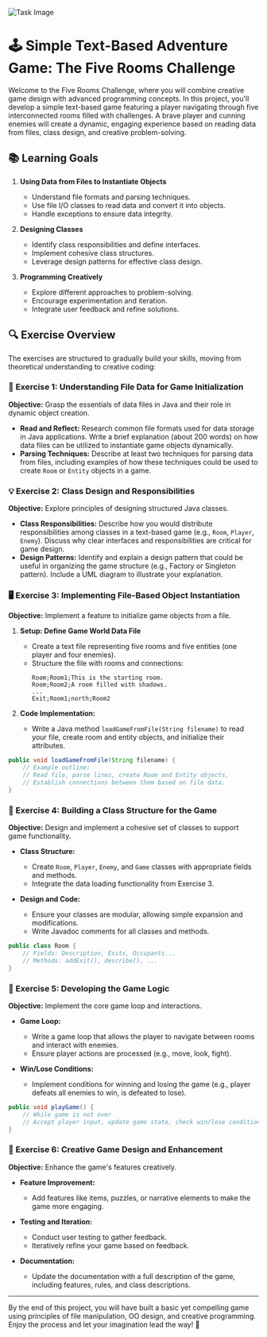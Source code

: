 ![Task Image](https://oaidalleapiprodscus.blob.core.windows.net/private/org-asPC5Skb6EoE1i324HhdGnV1/user-4VyHdJuNDsg3rdcmO7ghXoi2/img-LOTPyJ3mWOqcuTkvnviyJdJD.png?st=2024-11-06T15%3A55%3A32Z&se=2024-11-06T17%3A55%3A32Z&sp=r&sv=2024-08-04&sr=b&rscd=inline&rsct=image/png&skoid=d505667d-d6c1-4a0a-bac7-5c84a87759f8&sktid=a48cca56-e6da-484e-a814-9c849652bcb3&skt=2024-11-05T20%3A10%3A40Z&ske=2024-11-06T20%3A10%3A40Z&sks=b&skv=2024-08-04&sig=UOFcyUa7neXDkxW/%2BCoB9w/SguLn1sMtRKpwFmQlNWc%3D)

# 🕹️ Simple Text-Based Adventure Game: The Five Rooms Challenge

Welcome to the Five Rooms Challenge, where you will combine creative game design with advanced programming concepts. In this project, you'll develop a simple text-based game featuring a player navigating through five interconnected rooms filled with challenges. A brave player and cunning enemies will create a dynamic, engaging experience based on reading data from files, class design, and creative problem-solving.

## 📚 Learning Goals

1. **Using Data from Files to Instantiate Objects**
    - Understand file formats and parsing techniques.
    - Use file I/O classes to read data and convert it into objects.
    - Handle exceptions to ensure data integrity.

2. **Designing Classes**
    - Identify class responsibilities and define interfaces.
    - Implement cohesive class structures.
    - Leverage design patterns for effective class design.

3. **Programming Creatively**
    - Explore different approaches to problem-solving.
    - Encourage experimentation and iteration.
    - Integrate user feedback and refine solutions.

## 🔍 Exercise Overview

The exercises are structured to gradually build your skills, moving from theoretical understanding to creative coding:

### 📖 Exercise 1: Understanding File Data for Game Initialization

**Objective:** Grasp the essentials of data files in Java and their role in dynamic object creation.

- **Read and Reflect:** Research common file formats used for data storage in Java applications. Write a brief explanation (about 200 words) on how data files can be utilized to instantiate game objects dynamically.
- **Parsing Techniques:** Describe at least two techniques for parsing data from files, including examples of how these techniques could be used to create `Room` or `Entity` objects in a game.

### 💡 Exercise 2: Class Design and Responsibilities

**Objective:** Explore principles of designing structured Java classes.

- **Class Responsibilities:** Describe how you would distribute responsibilities among classes in a text-based game (e.g., `Room`, `Player`, `Enemy`). Discuss why clear interfaces and responsibilities are critical for game design.
- **Design Patterns:** Identify and explain a design pattern that could be useful in organizing the game structure (e.g., Factory or Singleton pattern). Include a UML diagram to illustrate your explanation.

### 🖥️ Exercise 3: Implementing File-Based Object Instantiation

**Objective:** Implement a feature to initialize game objects from a file.

1. **Setup: Define Game World Data File**
   - Create a text file representing five rooms and five entities (one player and four enemies).
   - Structure the file with rooms and connections: 
     ```
     Room;Room1;This is the starting room.
     Room;Room2;A room filled with shadows.
     ...
     Exit;Room1;north;Room2
     ```

2. **Code Implementation:**
   - Write a Java method `loadGameFromFile(String filename)` to read your file, create room and entity objects, and initialize their attributes. 

```java
public void loadGameFromFile(String filename) {
    // Example outline: 
    // Read file, parse lines, create Room and Entity objects,
    // Establish connections between them based on file data.
}
```

### 🔨 Exercise 4: Building a Class Structure for the Game

**Objective:** Design and implement a cohesive set of classes to support game functionality.

- **Class Structure:** 
  - Create `Room`, `Player`, `Enemy`, and `Game` classes with appropriate fields and methods.
  - Integrate the data loading functionality from Exercise 3.
  
- **Design and Code:**
  - Ensure your classes are modular, allowing simple expansion and modifications.
  - Write Javadoc comments for all classes and methods.

```java
public class Room {
    // Fields: Description, Exits, Occupants...
    // Methods: addExit(), describe(), ...
}
```

### 🚀 Exercise 5: Developing the Game Logic

**Objective:** Implement the core game loop and interactions.

- **Game Loop:**
  - Write a game loop that allows the player to navigate between rooms and interact with enemies. 
  - Ensure player actions are processed (e.g., move, look, fight).

- **Win/Lose Conditions:**
  - Implement conditions for winning and losing the game (e.g., player defeats all enemies to win, is defeated to lose).

```java
public void playGame() {
    // While game is not over
    // Accept player input, update game state, check win/lose conditions
}
```

### 🎨 Exercise 6: Creative Game Design and Enhancement

**Objective:** Enhance the game's features creatively.

- **Feature Improvement:**
  - Add features like items, puzzles, or narrative elements to make the game more engaging.
  
- **Testing and Iteration:**
  - Conduct user testing to gather feedback.
  - Iteratively refine your game based on feedback.

- **Documentation:**
  - Update the documentation with a full description of the game, including features, rules, and class descriptions.

---

By the end of this project, you will have built a basic yet compelling game using principles of file manipulation, OO design, and creative programming. Enjoy the process and let your imagination lead the way! 🌟